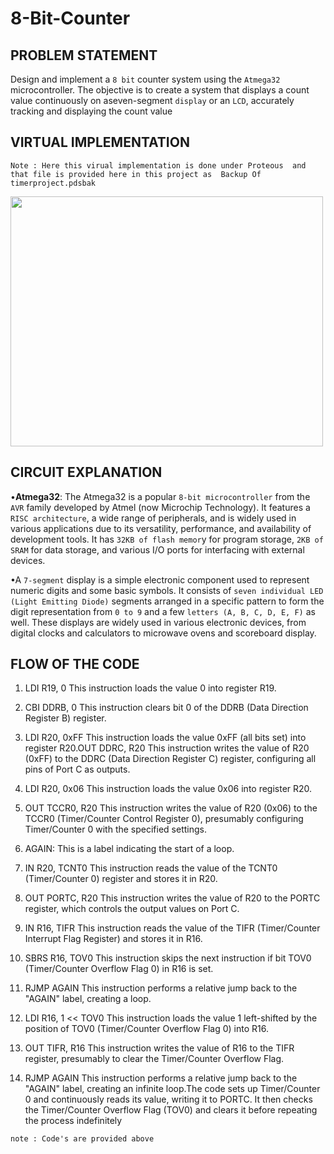 # 8-Bit-Counter
## PROBLEM STATEMENT
Design and implement a `8 bit` counter system using the `Atmega32` microcontroller. The objective is to create a system that displays a count value continuously on aseven-segment `display` or an `LCD`, accurately tracking and displaying the count value

## VIRTUAL IMPLEMENTATION
`Note : Here this virual implementation is done under Proteous  and that file is provided here in this project as  Backup Of timerproject.pdsbak `

<img src="https://github.com/VRASHABHPATIL/Microcontroller-Projects/assets/105427388/3f6ac6c2-6447-4254-aafc-794fa9e2b745" width=500 height=400/>

## CIRCUIT EXPLANATION

•**Atmega32**: The Atmega32 is a popular `8-bit microcontroller` from the `AVR` family developed by Atmel (now Microchip Technology). It features a `RISC architecture`, a wide range of peripherals, and is widely used in various applications due to its versatility, performance, and availability of development tools. It has `32KB of flash memor`y for program storage, `2KB of SRAM` for data storage, and various I/O ports for interfacing with external devices.

•A `7-segment` display is a simple electronic component used to represent numeric digits and some basic symbols. It consists of `seven individual LED (Light Emitting Diode)` segments arranged in a specific pattern to form the digit representation from `0 to 9` and a few `letters (A, B, C, D, E, F)` as well. These displays are widely used in various electronic devices, from digital clocks and calculators to microwave ovens and scoreboard display.

## FLOW OF THE CODE

1. LDI R19, 0 This instruction loads the value 0 into register R19.

2. CBI DDRB, 0 This instruction clears bit 0 of the DDRB (Data Direction Register B) register.

3. LDI R20, 0xFF This instruction loads the value 0xFF (all bits set) into register R20.OUT DDRC, R20 This instruction writes the value of R20 (0xFF) to the DDRC (Data Direction Register C) register, configuring all pins of Port C as outputs.

4. LDI R20, 0x06 This instruction loads the value 0x06 into register R20.

5. OUT TCCR0, R20 This instruction writes the value of R20 (0x06) to the TCCR0 (Timer/Counter Control Register 0), presumably configuring Timer/Counter 0 with the 
specified settings.

6. AGAIN: This is a label indicating the start of a loop.

7. IN R20, TCNT0 This instruction reads the value of the TCNT0 (Timer/Counter 0) register and stores it in R20.

8. OUT PORTC, R20 This instruction writes the value of R20 to the PORTC register, which controls the output values on Port C.

9. IN R16, TIFR This instruction reads the value of the TIFR (Timer/Counter Interrupt Flag Register) and stores it in R16.

10. SBRS R16, TOV0 This instruction skips the next instruction if bit TOV0 (Timer/Counter Overflow Flag 0) in R16 is set.

11. RJMP AGAIN This instruction performs a relative jump back to the "AGAIN" label, creating a loop.

12. LDI R16, 1 << TOV0 This instruction loads the value 1 left-shifted by the position of TOV0 (Timer/Counter Overflow Flag 0) into R16.

13. OUT TIFR, R16 This instruction writes the value of R16 to the TIFR register, presumably to clear the Timer/Counter Overflow Flag.

14. RJMP AGAIN This instruction performs a relative jump back to the "AGAIN" label, creating an infinite loop.The code sets up Timer/Counter 0 and continuously reads its value, writing it to PORTC. It then checks the Timer/Counter Overflow Flag (TOV0) and clears it before repeating the process indefinitely

`note : Code's are provided above `
